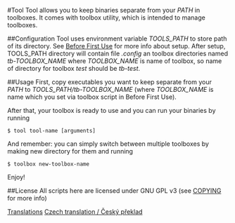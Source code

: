 #Tool
Tool allows you to keep binaries separate from your _PATH_ in toolboxes.
It comes with toolbox utility, which is intended to manage toolboxes.

##Configuration
Tool uses environment variable _TOOLS\_PATH_ to store path of its directory. See
[Before First Use](BeforeFirstUse.md) for more info about setup. After setup,
TOOLS\_PATH directory will contain file _.config_ an toolbox directories named
_tb-TOOLBOX\_NAME_ where _TOOLBOX\_NAME_ is name of toolbox, so name of
directory for toolbox _test_ should be _tb-test_.

##Usage
First, copy executables you want to keep separate from your _PATH_ to
_TOOLS\_PATH/tb-TOOLBOX\_NAME_ (where _TOOLBOX\_NAME_ is name which you set via
toolbox script in Before First Use).

After that, your toolbox is ready to use and you can run your binaries by
running

    $ tool tool-name [arguments]

And remember: you can simply switch between multiple toolboxes by making new
directory for them and running

    $ toolbox new-toolbox-name

Enjoy!

##License
All scripts here are licensed under GNU GPL v3 (see
  [COPYING](COPYING) for more info)

[Translations](Translations.md)
[Czech translation / Český překlad](cz/README_CZ.md)
